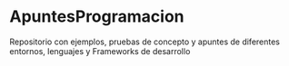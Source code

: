 # ApuntesProgramacion
Repositorio con ejemplos, pruebas de concepto y apuntes de diferentes entornos, lenguajes y Frameworks de desarrollo
